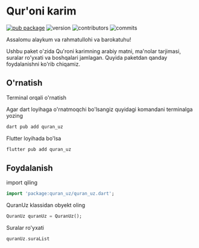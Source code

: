 # Qur'oni karim

[![pub package](https://img.shields.io/pub/v/quran_uz.svg)](https://pub.dev/packages/quran_uz)
![version](https://img.shields.io/badge/version-1.2.3-blue)
![contributors](https://img.shields.io/github/contributors/MirrikhOpenSource/quran_uz)
![commits](https://img.shields.io/github/commit-activity/m/MirrikhOpenSource/quran_uz)

Assalomu alaykum va rahmatullohi va barokatuhu!

Ushbu paket o'zida Qu'roni karimning arabiy matni, ma'nolar tarjimasi, suralar ro'yxati va boshqalari jamlagan. Quyida paketdan qanday foydalanishni ko'rib chiqamiz.

## O'rnatish

Terminal orqali o'rnatish

Agar dart loyihaga o'rnatmoqchi bo'lsangiz quyidagi komandani terminalga yozing

```dart
dart pub add quran_uz
```

Flutter loyihada bo'lsa
```dart
flutter pub add quran_uz
```
## Foydalanish

import qiling

```dart
import 'package:quran_uz/quran_uz.dart';
```

QuranUz klassidan obyekt oling

```dart
QuranUz quranUz = QuranUz();
```
Suralar ro'yxati

```dart
quranUz.suraList
```



